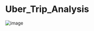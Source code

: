 # Uber_Trip_Analysis
![image](https://raw.githubusercontent.com/mayankgondia1027/Uber_Trip_Analysis/refs/heads/main/Uber.avif)
